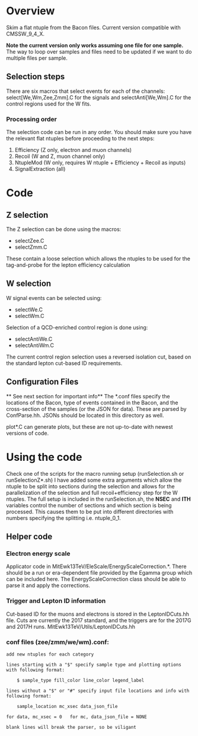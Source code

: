 # Overview
Skim a flat ntuple from the Bacon files. Current version compatible with CMSSW_9_4_X.

**Note the current version only works assuming one file for one sample.** The way to loop over samples and files need to be updated if we want to do multiple files per sample.

## Selection steps
There are six macros that select events for each of the channels: select[We,Wm,Zee,Zmm].C for the signals and selectAnti[We,Wm].C for the control regions used for the W fits. 

### Processing order
The selection code can be run in any order. You should make sure you have the relevant flat ntuples before proceeding to the next steps:
1. Efficiency (Z only, electron and muon channels)
1. Recoil (W and Z, muon channel only)
1. NtupleMod (W only, requires W ntuple + Efficiency + Recoil as inputs)
1. SignalExtraction (all)

# Code
## Z selection
The Z selection can be done using the macros:
* selectZee.C
* selectZmm.C

These contain a loose selection which allows the ntuples to be used for the tag-and-probe for the lepton efficiency calculation

## W selection
W signal events can be selected using: 
* selectWe.C
* selectWm.C

Selection of a QCD-enriched control region is done using: 
* selectAntiWe.C
* selectAntiWm.C

The current control region selection uses a reversed isolation cut, based on the standard lepton cut-based ID requirements. 

## Configuration Files
** See next section for important info**
The *.conf files specify the locations of the Bacon, type of events contained in the Bacon, and the cross-section of the samples (or the JSON for data). These are parsed by ConfParse.hh. JSONs should be located in this directory as well. 

plot*.C can generate plots, but these are not up-to-date with newest versions of code. 

# Using the code
Check one of the scripts for the macro running setup (runSelection.sh or runSelectionZ*.sh)
I have added some extra arguments which allow the ntuple to be split into sections during the selection and allows for the parallelization of the selection and full recoil+efficiency step for the W ntuples. The full setup is included in the runSelection.sh, the **NSEC** and **ITH** variables control the number of sections and which section is being processed. This causes them to be put into different directories with numbers specifying the splitting i.e. ntuple_0_1. 

## Helper code
### Electron energy scale
Applicator code in MitEwk13TeV/EleScale/EnergyScaleCorrection.*. There should be a run or era-dependent file provided by the Egamma group which can be included here. The EnergyScaleCorrection class should be able to parse it and apply the corrections.

### Trigger and Lepton ID information
Cut-based ID for the muons and electrons is stored in the LeptonIDCuts.hh file. Cuts are currently the 2017 standard, and the triggers are for the 2017G and 2017H runs. 
MitEwk13TeV/Utils/LeptonIDCuts.hh

### conf files  (zee/zmm/we/wm).conf:

    add new ntuples for each category

    lines starting with a "$" specify sample type and plotting options with following format:

        $ sample_type fill_color line_color legend_label

    lines without a "$" or "#" specify input file locations and info with following format:

        sample_location mc_xsec data_json_file

	for data, mc_xsec = 0	for mc, data_json_file = NONE

    blank lines will break the parser, so be viligant 
